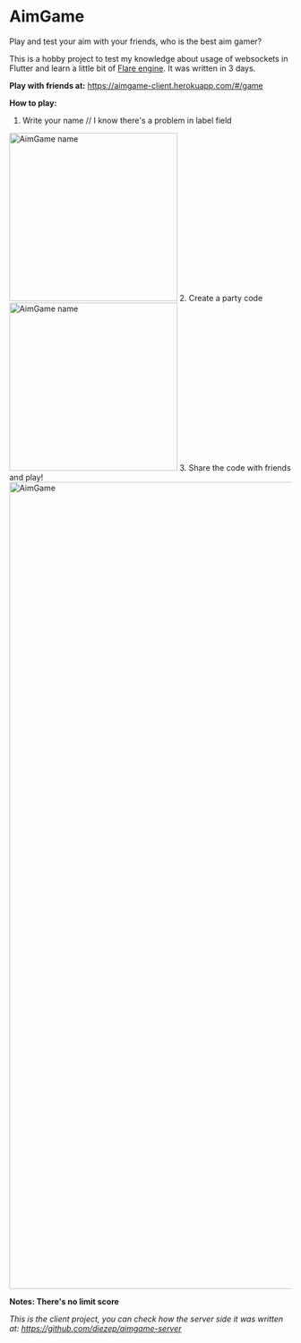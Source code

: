 
# AimGame
Play and test your aim with your friends, who is the best aim gamer?


This is a hobby project to test my knowledge about usage of websockets in Flutter and learn a little bit of [Flare engine](https://pub.dev/packages/flare_flutter). It was written in 3 days.

**Play with friends at:**
https://aimgame-client.herokuapp.com/#/game

**How to play:**
1. Write your name // I know there's a problem in label field
<img width="300" alt="AimGame name" src="https://user-images.githubusercontent.com/38699812/105553628-58087d80-5ccb-11eb-9144-5eddd5bdf892.png">
2. Create a party code
<img width="300" alt="AimGame name" src="https://user-images.githubusercontent.com/38699812/105553725-8ede9380-5ccb-11eb-8849-c7240b95bdde.png">
3. Share the code with friends and play!
<img width="1440" alt="AimGame" src="https://user-images.githubusercontent.com/38699812/105554878-dbc36980-5ccd-11eb-9d8a-2bbb0d83d4d1.png">

**Notes: There's no limit score**

*This is the client project, you can check how the server side it was written at:
https://github.com/diezep/aimgame-server*
